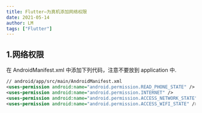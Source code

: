 ```yaml
---
title: Flutter—为真机添加网络权限
date: 2021-05-14
author: LM
tags: ["Flutter"]
---
```


## 1.网络权限

在 AndroidManifest.xml 中添加下列代码，注意不要放到 application 中.

```xml
// android/app/src/main/AndroidManifest.xml
<uses-permission android:name="android.permission.READ_PHONE_STATE" />
<uses-permission android:name="android.permission.INTERNET" />
<uses-permission android:name="android.permission.ACCESS_NETWORK_STATE" />
<uses-permission android:name="android.permission.ACCESS_WIFI_STATE" />
```

